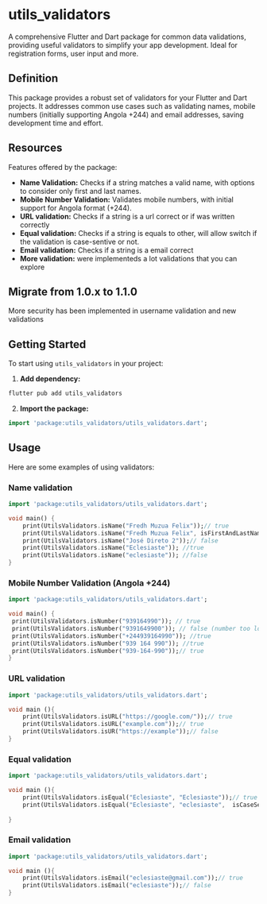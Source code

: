 # utils_validators

A comprehensive Flutter and Dart package for common data validations, providing useful validators to simplify your app development. Ideal for registration forms, user input and more.

## Definition

This package provides a robust set of validators for your Flutter and Dart projects. It addresses common use cases such as validating names, mobile numbers (initially supporting Angola +244) and email addresses, saving development time and effort.

## Resources

Features offered by the package:

* **Name Validation:** Checks if a string matches a valid name, with options to consider only first and last names.
* **Mobile Number Validation:** Validates mobile numbers, with initial support for Angola format (+244).
* **URL validation:** Checks if a string is a url correct or if was written correctly
* **Equal validation:**  Checks if a string is equals to other, will allow switch if the validation is case-sentive or not.
* **Email validation:** Checks if a string is a email correct
* **More validation:** were implementeds a lot validations that you can explore

## Migrate from 1.0.x to 1.1.0
More security has been implemented in username validation and new validations

## Getting Started

To start using `utils_validators` in your project:

1. **Add dependency:**

```bash
flutter pub add utils_validators
```

2. **Import the package:**

````dart
import 'package:utils_validators/utils_validators.dart';
````
## Usage

Here are some examples of using validators:

### Name validation

```dart
import 'package:utils_validators/utils_validators.dart';

void main() {
    print(UtilsValidators.isName("Fredh Muzua Felix"));// true
    print(UtilsValidators.isName("Fredh Muzua Felix", isFirstAndLastName: true));// false (validates only first and last name)
    print(UtilsValidators.isName("José Direto 2"));// false
    print(UtilsValidators.isName("Eclesiaste")); //true
    print(UtilsValidators.isName("eclesiaste")); //false
}
```

### Mobile Number Validation (Angola +244)
```dart
import 'package:utils_validators/utils_validators.dart';

void main() {
 print(UtilsValidators.isNumber("939164990")); // true
 print(UtilsValidators.isNumber("9391649900")); // false (number too long)
 print(UtilsValidators.isNumber("+244939164990")); //true
 print(UtilsValidators.isNumber("939 164 990")); //true
 print(UtilsValidators.isNumber("939-164-990"));// true
}
```

### URL validation 
```dart 
import 'package:utils_validators/utils_validators.dart';

void main (){
    print(UtilsValidators.isURL("https://google.com/"));// true    
    print(UtilsValidators.isURL("example.com"));// true
    print(UtilsValidators.isUR("https://example"));// false
} 
```

### Equal validation 

```dart 
import 'package:utils_validators/utils_validators.dart';

void main (){
    print(UtilsValidators.isEqual("Eclesiaste", "Eclesiaste"));// true
    print(UtilsValidators.isEqual("Eclesiaste", "eclesiaste",  isCaseSentive: false));// true
   
}
```


### Email validation 

```dart 
import 'package:utils_validators/utils_validators.dart';

void main (){ 
    print(UtilsValidators.isEmail("eclesiaste@gmail.com"));// true
    print(UtilsValidators.isEmail("eclesiaste"));// false 
}
```